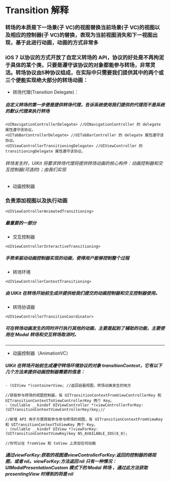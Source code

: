 #  Transition 解释
### 转场的本质是下一场景(子 VC)的视图替换当前场景(子 VC)的视图以及相应的控制器(子 VC)的替换，表现为当前视图消失和下一视图出现，基于此进行动画，动画的方式非常多

### iOS 7 以协议的方式开放了自定义转场的 API，协议的好处是不再拘泥于具体的某个类，只要是遵守该协议的对象都能参与转场，非常灵活。转场协议由5种协议组成，在实际中只需要我们提供其中的两个或三个便能实现绝大部分的转场动画：

- 转场代理(Transition Delegate)：
##### 自定义转场的第一步便是提供转场代理，告诉系统使用我们提供的代理而不是系统的默认代理来执行转场

```
<UINavigationControllerDelegate> //UINavigationController 的 delegate 属性遵守该协议。
<UITabBarControllerDelegate> //UITabBarController 的 delegate 属性遵守该协议。
<UIViewControllerTransitioningDelegate> //UIViewController 的 transitioningDelegate 属性遵守该协议。

```
###### 转场发生时，UIKit 将要求转场代理将提供转场动画的核心构件：动画控制器和交互控制器(可选的)；由我们实现

- 动画控制器
### 负责添加视图以及执行动画 
`<UIViewControllerAnimatedTransitioning>`
##### 最重要的一部分

- 交互控制器

`<UIViewControllerInteractiveTransitioning>`

##### 手势来驱动动画控制器实现的动画，使得用户能够控制整个过程

- 转场环境

`<UIViewControllerContextTransitioning>`

##### 由 UIKit 在转场开始前生成并提供给我们提交的动画控制器和交互控制器使用。

- 转场协调器

`<UIViewControllerTransitionCoordinator>`

##### 可在转场动画发生的同时并行执行其他的动画，主要是起到了辅助的功能，主要使用在 Modal 转场和交互转场取消时。

---------------

- 动画控制器（AnimationVC）

##### UIKit 在转场开始前生成遵守转场环境协议<UIViewControllerContextTransitioning>的对象 transitionContext，它有以下几个方法来提供动画控制器需要的信息：

```
- (UIView *)containerView; //返回容器视图，转场动画发生的地方

//获取参与转场的视图控制器，有 UITransitionContextFromViewControllerKey 和 UITransitionContextToViewControllerKey 两个 Key。 
- (nullable __kindof UIViewController *)viewControllerForKey:(UITransitionContextViewControllerKey)key;//

//新增 API 用于方便获取参与参与转场的视图，有 UITransitionContextFromViewKey 和 UITransitionContextToViewKey 两个 Key。
- (nullable __kindof UIView *)viewForKey:(UITransitionContextViewKey)key NS_AVAILABLE_IOS(8_0);

//你可以在 fromView 和 toView 上添加任何动画
```

##### 通过viewForKey:获取的视图是viewControllerForKey:返回的控制器的根视图，或者 nil。viewForKey:方法返回 nil 只有一种情况： UIModalPresentationCustom 模式下的 Modal 转场 ，通过此方法获取 presentingView 时得到的将是 nil



